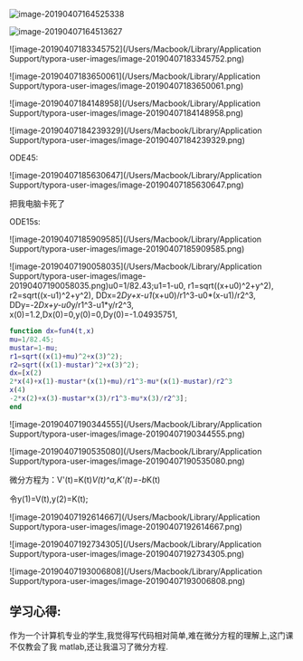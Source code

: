 ![image-20190407164525338](https://ws2.sinaimg.cn/large/006tNc79ly1g1u5xvsaskj30n10a140l.jpg)

![image-20190407164513627](https://ws4.sinaimg.cn/large/006tNc79ly1g1u5xonve9j30u029ywxg.jpg)

![image-20190407183345752](/Users/Macbook/Library/Application Support/typora-user-images/image-20190407183345752.png)

![image-20190407183650061](/Users/Macbook/Library/Application Support/typora-user-images/image-20190407183650061.png)

![image-20190407184148958](/Users/Macbook/Library/Application Support/typora-user-images/image-20190407184148958.png)

![image-20190407184239329](/Users/Macbook/Library/Application Support/typora-user-images/image-20190407184239329.png)

ODE45:

![image-20190407185630647](/Users/Macbook/Library/Application Support/typora-user-images/image-20190407185630647.png)

把我电脑卡死了

 ODE15s:

![image-20190407185909585](/Users/Macbook/Library/Application Support/typora-user-images/image-20190407185909585.png)



![image-20190407190058035](/Users/Macbook/Library/Application Support/typora-user-images/image-20190407190058035.png)u0=1/82.43;u1=1-u0,
r1=sqrt((x+u0)^2+y^2),
r2=sqrt((x-u1)^2+y^2),
DDx=2*Dy+x-u1*(x+u0)/r1^3-u0*(x-u1)/r2^3,
DDy=-2*Dx+y-u0*y/r1^3-u1*y/r2^3,
x(0)=1.2,Dx(0)=0,y(0)=0,Dy(0)=-1.04935751, 

```matlab
function dx=fun4(t,x)
mu=1/82.45;
mustar=1-mu;
r1=sqrt((x(1)+mu)^2+x(3)^2);
r2=sqrt((x(1)-mustar)^2+x(3)^2);
dx=[x(2)
2*x(4)+x(1)-mustar*(x(1)+mu)/r1^3-mu*(x(1)-mustar)/r2^3
x(4)
-2*x(2)+x(3)-mustar*x(3)/r1^3-mu*x(3)/r2^3];
end
```

![image-20190407190344555](/Users/Macbook/Library/Application Support/typora-user-images/image-20190407190344555.png)

![image-20190407190535080](/Users/Macbook/Library/Application Support/typora-user-images/image-20190407190535080.png)

微分方程为：V'(t)=K(t)*V(t)^a,K'(t)=-b*K(t) 

令y(1)=V(t),y(2)=K(t);

![image-20190407192614667](/Users/Macbook/Library/Application Support/typora-user-images/image-20190407192614667.png)

![image-20190407192734305](/Users/Macbook/Library/Application Support/typora-user-images/image-20190407192734305.png)

![image-20190407193006808](/Users/Macbook/Library/Application Support/typora-user-images/image-20190407193006808.png)

## 学习心得:

作为一个计算机专业的学生,我觉得写代码相对简单,难在微分方程的理解上,这门课不仅教会了我 matlab,还让我温习了微分方程.